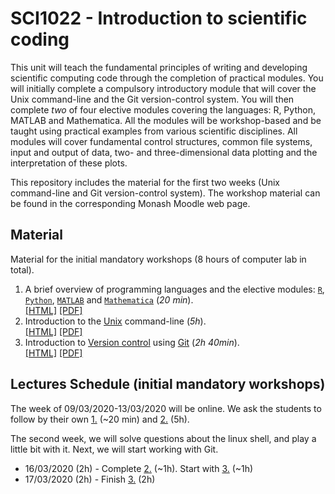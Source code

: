 # SCI1022 - Introduction to scientific coding

This unit will teach the fundamental principles of writing and developing scientific computing code through the completion of practical modules. You will initially complete a compulsory introductory module that will cover the Unix command-line and the Git version-control system. You will then complete *two* of four elective modules covering the languages: R, Python, MATLAB and Mathematica. All the modules will be workshop-based and be taught using practical examples from various scientific disciplines. All modules will cover fundamental control structures, common file systems, input and output of data, two- and three-dimensional data plotting and the interpretation of these plots.

This repository includes the material for the first two weeks (Unix command-line and Git version-control system). The workshop material can be found in the corresponding Monash Moodle web page.

## Material

Material for the initial mandatory workshops (8 hours of computer lab in total).

1. A brief overview of programming languages and the elective modules: [`R`](https://en.wikipedia.org/wiki/R_(programming_language)), [`Python`](https://en.wikipedia.org/wiki/Python_(programming_language)), [`MATLAB`](https://en.wikipedia.org/wiki/MATLAB) and [`Mathematica`](https://en.wikipedia.org/wiki/Wolfram_Mathematica) (*20 min*).<br>[[HTML]](./programming_languages.md) [[PDF]](https://github.com/MonashMath/SCI1022/blob/master/programming_languages.pdf)
2. Introduction to the [Unix](https://en.wikipedia.org/wiki/Unix) command-line (*5h*).<br> 
[[HTML]](./Unix-CLI.md) [[PDF]](https://github.com/MonashMath/SCI1022/blob/master/Unix-CLI.pdf)
3. Introduction to [Version control](https://en.wikipedia.org/wiki/Version_control) using [Git](https://git-scm.com/) (*2h 40min*). <br>[[HTML]](./Git.md) [[PDF]](https://github.com/MonashMath/SCI1022/blob/master/Git.pdf)

## Lectures Schedule (initial mandatory workshops)

The week of 09/03/2020-13/03/2020 will be online. We ask the students to follow by their own [1.](./programming_languages.md) (~20 min) and [2.](./Unix-CLI.md) (5h).

The second week, we will solve questions about the linux shell, and play a little bit with it. Next, we will start working with Git. 

* 16/03/2020 (2h) - Complete [2.](./Unix-CLI.md) (~1h). Start with [3.](./Git.md) (~1h)
* 17/03/2020 (2h) - Finish [3.](./Git.md) (2h)



